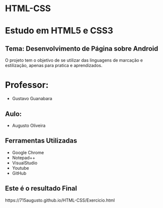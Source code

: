 # HTML-CSS

<!DOCTYPE html>
<html>
  <head>
    <h1>Estudo em HTML5 e CSS3</h1>
    <h2>Tema: Desenvolvimento de Página sobre Android</h2>
    <p>O projeto tem o objetivo de se utilizar das linguagens de marcação e estilização, apenas para pratica e aprendizados.</p>
  </head>

  <body>
    <h1>Professor:</h1>
      <ul>
        <li>Gustavo Guanabara</li>
      </ul>
     <h2>Aulo:</h2>
      <ul>
        <li>Augusto Oliveira</li>
      </ul>
     <h2>Ferramentas Utilizadas</h2>
      <ul>
        <li>Google Chrome</li>
        <li>Notepad++</li>
        <li>VisualStudio</li>
        <li>Youtube</li>
        <li>GitHub</li>
      </ul>
    <h2>Este é o resultado Final</h2>
    <p> https://715augusto.github.io/HTML-CSS/Exercicio.html </p>
      
  </body>

</html>
 
